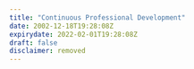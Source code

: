 ```yaml
---
title: "Continuous Professional Development"
date: 2002-12-18T19:28:08Z
expirydate: 2022-02-01T19:28:08Z
draft: false
disclaimer: removed
---
```

